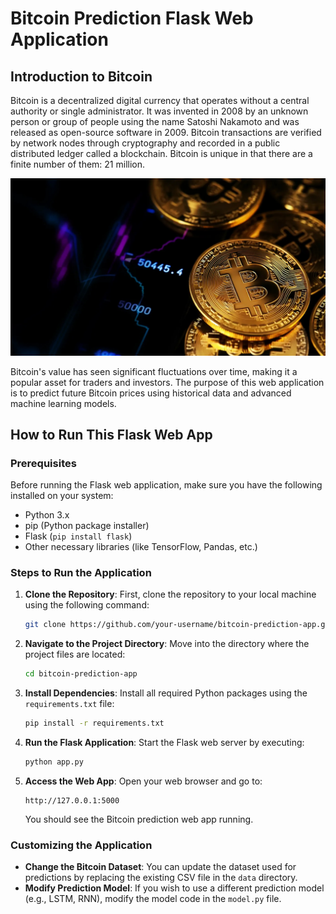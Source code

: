 # Bitcoin Prediction Flask Web Application

## Introduction to Bitcoin
Bitcoin is a decentralized digital currency that operates without a central authority or single administrator. It was invented in 2008 by an unknown person or group of people using the name Satoshi Nakamoto and was released as open-source software in 2009. Bitcoin transactions are verified by network nodes through cryptography and recorded in a public distributed ledger called a blockchain. Bitcoin is unique in that there are a finite number of them: 21 million.

![Bitcoin](https://github.com/Nishant2018/Bit-Coin-Prediction-LSTM/blob/main/static/css/1.jpg)

Bitcoin's value has seen significant fluctuations over time, making it a popular asset for traders and investors. The purpose of this web application is to predict future Bitcoin prices using historical data and advanced machine learning models.

## How to Run This Flask Web App       
   
### Prerequisites
Before running the Flask web application, make sure you have the following installed on your system:
- Python 3.x
- pip (Python package installer)
- Flask (`pip install flask`)
- Other necessary libraries (like TensorFlow, Pandas, etc.)

### Steps to Run the Application
1. **Clone the Repository**: First, clone the repository to your local machine using the following command:
    ```bash
    git clone https://github.com/your-username/bitcoin-prediction-app.git
    ```
    
2. **Navigate to the Project Directory**: Move into the directory where the project files are located:
    ```bash
    cd bitcoin-prediction-app
    ```

3. **Install Dependencies**: Install all required Python packages using the `requirements.txt` file:
    ```bash
    pip install -r requirements.txt
    ```

4. **Run the Flask Application**: Start the Flask web server by executing:
    ```bash
    python app.py
    ```

5. **Access the Web App**: Open your web browser and go to:
    ```
    http://127.0.0.1:5000
    ```
    You should see the Bitcoin prediction web app running.

### Customizing the Application
- **Change the Bitcoin Dataset**: You can update the dataset used for predictions by replacing the existing CSV file in the `data` directory.
- **Modify Prediction Model**: If you wish to use a different prediction model (e.g., LSTM, RNN), modify the model code in the `model.py` file.

```markdown

